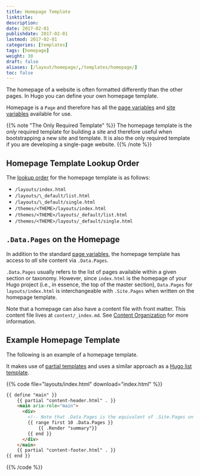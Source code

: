 ```yaml
---
title: Homepage Template
linktitle:
description:
date: 2017-02-01
publishdate: 2017-02-01
lastmod: 2017-02-01
categories: [templates]
tags: [homepage]
weight: 30
draft: false
aliases: [/layout/homepage/,/templates/homepage/]
toc: false
---
```


The homepage of a website is often formatted differently than the other pages. In Hugo you can define your own homepage template.

Homepage is a `Page` and therefore has all the [page variables][pagevars] and [site variables][sitevars] available for use.

{{% note "The Only Required Template" %}}
The homepage template is the *only* required template for building a site and therefore useful when bootstrapping a new site and template. It is also the only required template if you are developing a single-page website.
{{% /note %}}

## Homepage Template Lookup Order

The [lookup order][lookup] for the homepage template is as follows:

* `/layouts/index.html`
* `/layouts/\_default/list.html`
* `/layouts/\_default/single.html`
* `/themes/<THEME>/layouts/index.html`
* `/themes/<THEME>/layouts/_default/list.html`
* `/themes/<THEME>/layouts/_default/single.html`

## `.Data.Pages` on the Homepage

In addition to the standard [page variables][pagevars], the homepage template has access to *all* site content via `.Data.Pages`.

`.Data.Pages` usually refers to the list of pages available within a given section or taxonomy. However, since `index.html` is the homepage of your Hugo project (i.e., in essence, the top of the master section), `Data.Pages` for `layouts/index.html` is interchangeable with `.Site.Pages` when written on the homepage template.

Note that a homepage can also have a content file with front matter. This content file lives at `content/_index.md`. See [Content Organization][contentorg] for more information.

## Example Homepage Template

The following is an example of a homepage template.

It makes use of [partial templates][partials] and uses a similar approach as a [Hugo list template][lists].

{{% code file="layouts/index.html" download="index.html" %}}
```html
{{ define "main" }}
    {{ partial "content-header.html" . }}
    <main aria-role="main">
      <div>
        <!-- Note that .Data.Pages is the equivalent of .Site.Pages on the homepage template. -->
        {{ range first 10 .Data.Pages }}
            {{ .Render "summary"}}
        {{ end }}
      </div>
    </main>
    {{ partial "content-footer.html" . }}
{{ end }}
```
{{% /code %}}

[contentorg]: /content-management/organization/
[lists]: /templates/lists/
[lookup]: /templates/lookup-order/
[pagevars]: /variables/page-variables/
[partials]: /templates/partials/
[sitevars]: /variables/site-variables/